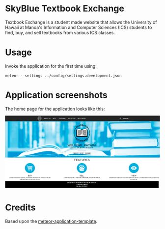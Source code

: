 # SkyBlue Textbook Exchange
Textbook Exchange is a student made website that allows the University of Hawaii at Manoa's Information and Computer Sciences (ICS) students to find, buy, and sell textbooks from various ICS classes.

# Usage
Invoke the application for the first time using:

```
meteor --settings ../config/settings.development.json
```

# Application screenshots

The home page for the application looks like this:

![](https://raw.githubusercontent.com/textbookmania/SkyBlue/master/doc/homepage.png)

# Credits

Based upon the [meteor-application-template](http://ics-software-engineering.github.io/meteor-application-template/).